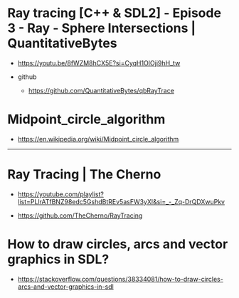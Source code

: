 # Ray tracing [C++ & SDL2] - Episode 3 - Ray - Sphere Intersections | QuantitativeBytes
- https://youtu.be/8fWZM8hCX5E?si=CyqH1OIOji9hH_tw

- github
  - https://github.com/QuantitativeBytes/qbRayTrace

# Midpoint_circle_algorithm
- https://en.wikipedia.org/wiki/Midpoint_circle_algorithm

<hr />

# Ray Tracing | The Cherno
- https://youtube.com/playlist?list=PLlrATfBNZ98edc5GshdBtREv5asFW3yXl&si=_-_Zq-DrQDXwuPkv

- https://github.com/TheCherno/RayTracing

# How to draw circles, arcs and vector graphics in SDL?
- https://stackoverflow.com/questions/38334081/how-to-draw-circles-arcs-and-vector-graphics-in-sdl
